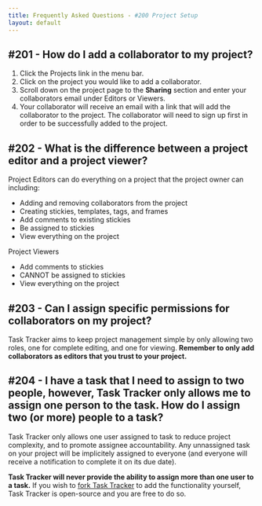 ```yaml
---
title: Frequently Asked Questions - #200 Project Setup
layout: default
---
```


## #201 - How do I add a collaborator to my project?

1. Click the Projects link in the menu bar.
2. Click on the project you would like to add a collaborator.
3. Scroll down on the project page to the **Sharing** section and enter your collaborators email under Editors or Viewers.
4. Your collaborator will receive an email with a link that will add the collaborator to the project. The collaborator will need to sign up first in order to be successfully added to the project.

## #202 - What is the difference between a project editor and a project viewer?

Project Editors can do everything on a project that the project owner can including:

* Adding and removing collaborators from the project
* Creating stickies, templates, tags, and frames
* Add comments to existing stickies
* Be assigned to stickies
* View everything on the project

Project Viewers

* Add comments to stickies
* CANNOT be assigned to stickies
* View everything on the project

## #203 - Can I assign specific permissions for collaborators on my project?

Task Tracker aims to keep project management simple by only allowing two roles, one for complete editing, and one for viewing.  **Remember to only add collaborators as editors that you trust to your project.**

## #204 - I have a task that I need to assign to two people, however, Task Tracker only allows me to assign one person to the task. How do I assign two (or more) people to a task?

Task Tracker only allows one user assigned to task to reduce project complexity, and to promote assignee accountability. Any unnassigned task on your project will be implicitely assigned to everyone (and everyone will receive a notification to complete it on its due date).

**Task Tracker will never provide the ability to assign more than one user to a task.** If you wish to <a href="https://help.github.com/articles/fork-a-repo" target="_blank">fork Task Tracker</a> to add the functionality yourself, Task Tracker is open-source and you are free to do so.
